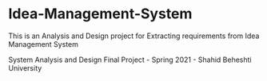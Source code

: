 # Idea-Management-System
This is an Analysis and Design project for Extracting requirements from Idea Management System

System Analysis and Design Final Project - Spring 2021 - Shahid Beheshti University
